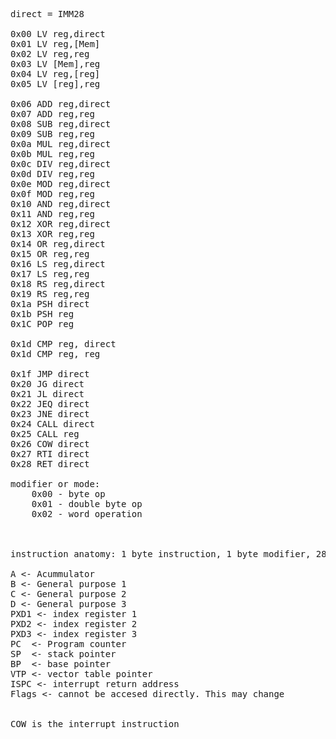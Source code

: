 <pre>

direct = IMM28

0x00 LV reg,direct
0x01 LV reg,[Mem]
0x02 LV reg,reg
0x03 LV [Mem],reg
0x04 LV reg,[reg]
0x05 LV [reg],reg

0x06 ADD reg,direct
0x07 ADD reg,reg
0x08 SUB reg,direct
0x09 SUB reg,reg
0x0a MUL reg,direct
0x0b MUL reg,reg
0x0c DIV reg,direct
0x0d DIV reg,reg
0x0e MOD reg,direct
0x0f MOD reg,reg
0x10 AND reg,direct
0x11 AND reg,reg
0x12 XOR reg,direct
0x13 XOR reg,reg
0x14 OR reg,direct
0x15 OR reg,reg
0x16 LS reg,direct
0x17 LS reg,reg
0x18 RS reg,direct
0x19 RS reg,reg
0x1a PSH direct
0x1b PSH reg
0x1C POP reg

0x1d CMP reg, direct
0x1d CMP reg, reg

0x1f JMP direct
0x20 JG direct
0x21 JL direct
0x22 JEQ direct
0x23 JNE direct
0x24 CALL direct
0x25 CALL reg
0x26 COW direct
0x27 RTI direct
0x28 RET direct

modifier or mode:
    0x00 - byte op
    0x01 - double byte op
    0x02 - word operation 



instruction anatomy: 1 byte instruction, 1 byte modifier, 28 bit operand, 28 bit operand <- 72 bit instructions

A <- Acummulator
B <- General purpose 1 
C <- General purpose 2
D <- General purpose 3
PXD1 <- index register 1
PXD2 <- index register 2
PXD3 <- index register 3
PC  <- Program counter
SP  <- stack pointer
BP  <- base pointer
VTP <- vector table pointer
ISPC <- interrupt return address
Flags <- cannot be accesed directly. This may change


COW is the interrupt instruction

</pre>


